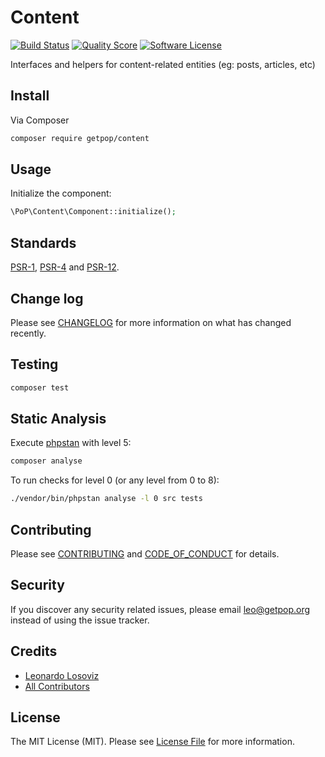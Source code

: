 # Content

[![Build Status][ico-travis]][link-travis]
[![Quality Score][ico-code-quality]][link-code-quality]
[![Software License][ico-license]](LICENSE.md)

<!--
[![Latest Version on Packagist][ico-version]][link-packagist]
[![Coverage Status][ico-scrutinizer]][link-scrutinizer]
[![Total Downloads][ico-downloads]][link-downloads]
-->

Interfaces and helpers for content-related entities (eg: posts, articles, etc)

## Install

Via Composer

``` bash
composer require getpop/content
```

## Usage

Initialize the component:

``` php
\PoP\Content\Component::initialize();
```

## Standards

[PSR-1](https://www.php-fig.org/psr/psr-1), [PSR-4](https://www.php-fig.org/psr/psr-4) and [PSR-12](https://www.php-fig.org/psr/psr-12).

## Change log

Please see [CHANGELOG](CHANGELOG.md) for more information on what has changed recently.

## Testing

``` bash
composer test
```

## Static Analysis

Execute [phpstan](https://github.com/phpstan/phpstan) with level 5:

``` bash
composer analyse
```

To run checks for level 0 (or any level from 0 to 8):

``` bash
./vendor/bin/phpstan analyse -l 0 src tests
```

## Contributing

Please see [CONTRIBUTING](CONTRIBUTING.md) and [CODE_OF_CONDUCT](CODE_OF_CONDUCT.md) for details.

## Security

If you discover any security related issues, please email leo@getpop.org instead of using the issue tracker.

## Credits

- [Leonardo Losoviz][link-author]
- [All Contributors][link-contributors]

## License

The MIT License (MIT). Please see [License File](LICENSE.md) for more information.

[ico-version]: https://img.shields.io/packagist/v/getpop/content.svg?style=flat-square
[ico-license]: https://img.shields.io/badge/license-MIT-brightgreen.svg?style=flat-square
[ico-travis]: https://img.shields.io/travis/getpop/content/master.svg?style=flat-square
[ico-scrutinizer]: https://img.shields.io/scrutinizer/coverage/g/getpop/content.svg?style=flat-square
[ico-code-quality]: https://img.shields.io/scrutinizer/g/getpop/content.svg?style=flat-square
[ico-downloads]: https://img.shields.io/packagist/dt/getpop/content.svg?style=flat-square

[link-packagist]: https://packagist.org/packages/getpop/content
[link-travis]: https://travis-ci.org/getpop/content
[link-scrutinizer]: https://scrutinizer-ci.com/g/getpop/content/code-structure
[link-code-quality]: https://scrutinizer-ci.com/g/getpop/content
[link-downloads]: https://packagist.org/packages/getpop/content
[link-author]: https://github.com/leoloso
[link-contributors]: ../../contributors
